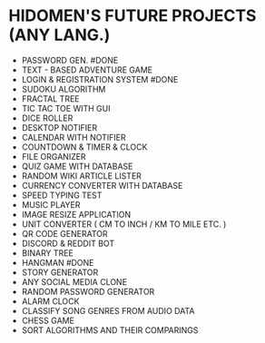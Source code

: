 # HIDOMEN'S FUTURE PROJECTS (ANY LANG.)

- PASSWORD GEN. #DONE
- TEXT - BASED ADVENTURE GAME
- LOGIN & REGISTRATION SYSTEM #DONE
- SUDOKU ALGORITHM
- FRACTAL TREE
- TIC TAC TOE WITH GUI
- DICE ROLLER
- DESKTOP NOTIFIER
- CALENDAR WITH NOTIFIER
- COUNTDOWN & TIMER & CLOCK
- FILE ORGANIZER
- QUIZ GAME WITH DATABASE
- RANDOM WIKI ARTICLE LISTER
- CURRENCY CONVERTER WITH DATABASE
- SPEED TYPING TEST
- MUSIC PLAYER
- IMAGE RESIZE APPLICATION
- UNIT CONVERTER ( CM TO INCH / KM TO MILE ETC. )
- QR CODE GENERATOR
- DISCORD & REDDIT BOT
- BINARY TREE
- HANGMAN #DONE
- STORY GENERATOR
- ANY SOCIAL MEDIA CLONE
- RANDOM PASSWORD GENERATOR
- ALARM CLOCK
- CLASSIFY SONG GENRES FROM AUDIO DATA
- CHESS GAME
- SORT ALGORITHMS AND THEIR COMPARINGS
